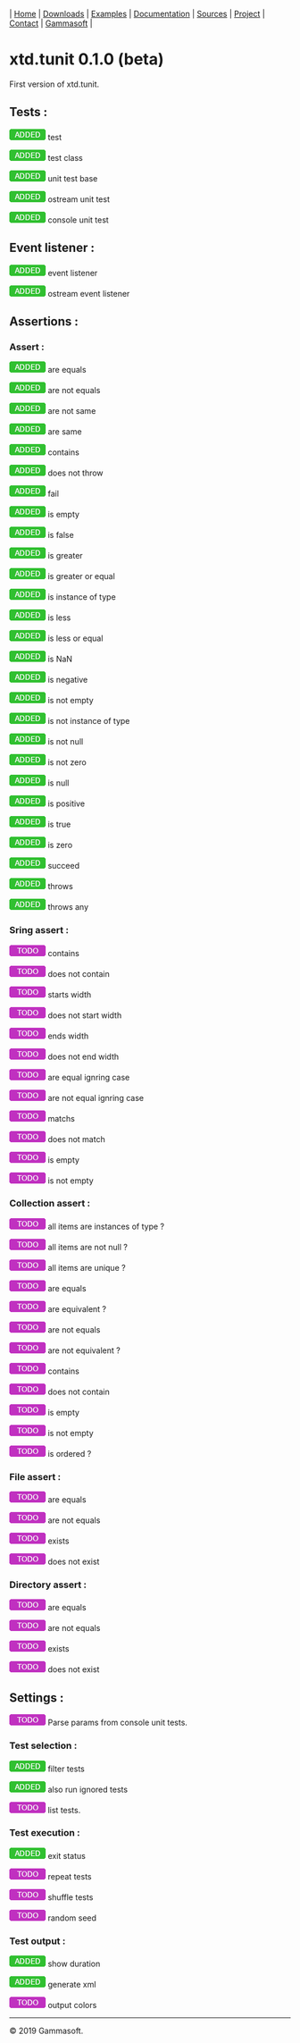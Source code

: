 | [Home](home.md) | [Downloads](downloads.md) | [Examples](examples.md) | [Documentation](documentation.md) | [Sources](https://github.com/gammasoft71/xtd.tunit) | [Project](https://sourceforge.net/projects/tunitpro/) | [Contact](contact.md) | [Gammasoft](https://gammasoft71.wixsite.com/gammasoft) |

# xtd.tunit 0.1.0 (beta)

First version of xtd.tunit.

## Tests :

![added](pictures/added.png) test

![added](pictures/added.png) test class

![added](pictures/added.png) unit test base

![added](pictures/added.png) ostream unit test

![added](pictures/added.png) console unit test

## Event listener :
  
![added](pictures/added.png) event listener

![added](pictures/added.png) ostream event listener

## Assertions :

### Assert :

![added](pictures/added.png) are equals

![added](pictures/added.png) are not equals

![added](pictures/added.png) are not same

![added](pictures/added.png) are same

![added](pictures/added.png) contains

![added](pictures/added.png) does not throw

![added](pictures/added.png) fail

![added](pictures/added.png) is empty

![added](pictures/added.png) is false

![added](pictures/added.png) is greater

![added](pictures/added.png) is greater or equal

![added](pictures/added.png) is instance of type

![added](pictures/added.png) is less

![added](pictures/added.png) is less or equal

![added](pictures/added.png) is NaN

![added](pictures/added.png) is negative

![added](pictures/added.png) is not empty

![added](pictures/added.png) is not instance of type

![added](pictures/added.png) is not null

![added](pictures/added.png) is not zero

![added](pictures/added.png) is null

![added](pictures/added.png) is positive

![added](pictures/added.png) is true

![added](pictures/added.png) is zero

![added](pictures/added.png) succeed

![added](pictures/added.png) throws

![added](pictures/added.png) throws any

### Sring assert :

![todo](pictures/todo.png) contains

![todo](pictures/todo.png) does not contain

![todo](pictures/todo.png) starts width

![todo](pictures/todo.png) does not start width

![todo](pictures/todo.png) ends width

![todo](pictures/todo.png) does not end width

![todo](pictures/todo.png) are equal ignring case

![todo](pictures/todo.png) are not equal ignring case

![todo](pictures/todo.png) matchs

![todo](pictures/todo.png) does not match

![todo](pictures/todo.png) is empty

![todo](pictures/todo.png) is not empty

### Collection assert :

![todo](pictures/todo.png) all items are instances of type ?

![todo](pictures/todo.png) all items are not null ?

![todo](pictures/todo.png) all items are unique ?

![todo](pictures/todo.png) are equals

![todo](pictures/todo.png) are equivalent ?

![todo](pictures/todo.png) are not equals

![todo](pictures/todo.png) are not equivalent ?

![todo](pictures/todo.png) contains

![todo](pictures/todo.png) does not contain

![todo](pictures/todo.png) is empty

![todo](pictures/todo.png) is not empty

![todo](pictures/todo.png) is ordered ?

### File assert :

![todo](pictures/todo.png) are equals

![todo](pictures/todo.png) are not equals

![todo](pictures/todo.png) exists

![todo](pictures/todo.png) does not exist

### Directory assert :

![todo](pictures/todo.png) are equals

![todo](pictures/todo.png) are not equals

![todo](pictures/todo.png) exists

![todo](pictures/todo.png) does not exist
  
## Settings :

![todo](pictures/todo.png) Parse params from console unit tests.

### Test selection :

![added](pictures/added.png) filter tests

![added](pictures/added.png) also run ignored tests

![todo](pictures/todo.png) list tests.

### Test execution :

![added](pictures/added.png) exit status

![todo](pictures/todo.png) repeat tests

![todo](pictures/todo.png) shuffle tests

![todo](pictures/todo.png) random seed

### Test output :

![added](pictures/added.png) show duration

![added](pictures/added.png) generate xml

![todo](pictures/todo.png) output colors

______________________________________________________________________________________________

© 2019 Gammasoft.

